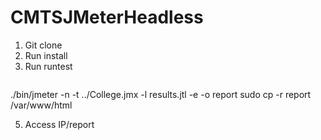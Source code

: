 # CMTSJMeterHeadless

1. Git clone
2. Run install
3. Run runtest
   ```
./bin/jmeter -n -t ../College.jmx -l results.jtl -e -o report
sudo cp -r report /var/www/html


5. Access IP/report
